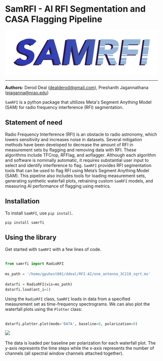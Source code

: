 # SamRFI - AI RFI Segmentation and CASA Flagging Pipeline 

![](https://github.com/preshanth/SAM-RFI/blob/main/samrfi.png)

-------------------------------------------------------------------------------------

**Authors:** Derod Deal (dealderod@gmail.com), Preshanth Jagannathana (pjaganna@nrao.edu)

`SamRFI` is a python package that ultilizes Meta's Segment Anything Model (SAM) for radio frequency interference (RFI) segmentation.


## Statement of need

Radio Frequency Interference (RFI) is an obstacle to radio astronomy, which lowers sensitivity and increases noise in datasets. Several mitigation methods have been developed to decrease the amount of RFI in measurement sets by flagging and removing data with RFI. These algorithms include TFCrop, RFFlag, and aoflagger. Although each algorithm and software is nominally automatic, it requires substantial user input to select and identify interference to flag. `SamRFI` provides RFI segmentation tools that can be used to flag RFI using Meta’s Segment Anything Model (SAM). This pipeline also includes tools for loading measurement sets, generating synthetic waterfall plots, retraining custom `SamRFI` models, and measuring AI performance of flagging using metrics.

## Installation

To install `SamRFI`, use `pip install`.

```
pip install samrfi
```

## Using the library

Get started with `SamRFI` with a few lines of code.

```python

from samrfi import RadioRFI

ms_path = '/home/gpuhost001/ddeal/RFI-AI/one_antenna_3C219_sqrt.ms'

datarfi = RadioRFI(vis=ms_path)
datarfi.load(ant_i=1)

```

Using the `RadioRFI` class, `SamRFI` loads in data from a specified measurement set as time-frequency spectrograms. We can also plot the waterfall plots using the `Plotter` class:

```python

datarfi.plotter.plot(mode='DATA', baseline=0, polarization=0)

```

![](https://github.com/preshanth/SAM-RFI/blob/main/plots/samrfi_3C219.png)

The data is loaded per baseline per polarization for each waterfall plot. The y-axis represents the time steps while the x-axis represents the number of channels (all spectral window channels attached together).

